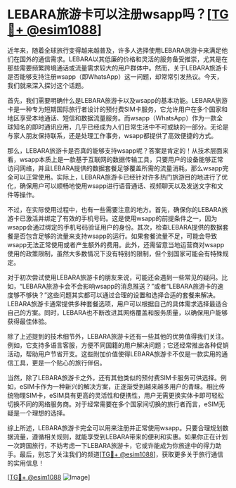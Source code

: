 # LEBARA旅游卡可以注册wsapp吗？[[TG💪+ @esim1088](https://t.me/s/esim1088)]

近年来，随着全球旅行变得越来越普及，许多人选择使用LEBARA旅游卡来满足他们在国外的通信需求。LEBARA以其低廉的价格和灵活的服务备受推崇，尤其是在那些需要频繁跨境通话或流量需求较大的用户群体中。然而，关于LEBARA旅游卡是否能够支持注册wsapp（即WhatsApp）这一问题，却常常引发热议。今天，我们就来深入探讨这个话题。

首先，我们需要明确什么是LEBARA旅游卡以及wsapp的基本功能。LEBARA旅游卡是一种专为短期国际旅行者设计的预付费SIM卡服务，它允许用户在多个国家和地区享受本地通话、短信和数据流量服务。而wsapp（WhatsApp）作为一款全球知名的即时通讯应用，几乎已经成为人们日常生活中不可或缺的一部分。无论是与家人朋友保持联系，还是处理工作事务，wsapp都提供了高效便捷的方式。

那么，LEBARA旅游卡是否真的能够支持wsapp呢？答案是肯定的！从技术层面来看，wsapp本质上是一款基于互联网的数据传输工具，只要用户的设备能够正常访问网络，并且LEBARA提供的数据套餐足够覆盖所需的流量消耗，那么wsapp完全可以正常使用。实际上，LEBARA旅游卡已经针对许多热门旅游目的地进行了优化，确保用户可以顺畅地使用wsapp进行语音通话、视频聊天以及发送文字和文件等操作。

不过，在实际使用过程中，也有一些需要注意的地方。首先，确保你的LEBARA旅游卡已激活并绑定了有效的手机号码。这是使用wsapp的前提条件之一，因为wsapp会通过绑定的手机号码验证用户的身份。其次，检查LEBARA提供的数据套餐是否包含足够的流量来支持wsapp的运行。如果套餐流量不足，可能会导致wsapp无法正常使用或者产生额外的费用。此外，还需留意当地运营商对wsapp使用的政策限制，虽然大多数情况下没有特别的限制，但个别国家可能会有特殊规定。

对于初次尝试使用LEBARA旅游卡的朋友来说，可能还会遇到一些常见的疑问。比如，“LEBARA旅游卡会不会影响wsapp的消息推送？”或者“LEBARA旅游卡的速度够不够快？”这些问题其实都可以通过合理的设置和选择合适的套餐来解决。LEBARA旅游卡通常提供多种套餐选项，用户可以根据自己的具体需求选择最适合自己的方案。同时，LEBARA也不断改进其网络覆盖和服务质量，以确保用户能够获得最佳体验。

除了上述提到的技术细节外，LEBARA旅游卡还有一些其他的优势值得我们关注。例如，它支持多语言客服，方便不同国籍的用户解决问题；它还经常推出各种促销活动，帮助用户节省开支。这些附加价值使得LEBARA旅游卡不仅是一款实用的通信工具，更是一个贴心的旅行伴侣。

当然，除了LEBARA旅游卡之外，还有其他类似的预付费SIM卡服务可供选择。例如，eSIM卡作为一种新兴的解决方案，正逐渐受到越来越多用户的青睐。相比传统物理SIM卡，eSIM具有更高的灵活性和便携性，用户无需更换实体卡即可轻松切换不同的网络服务商。对于经常需要在多个国家间切换的旅行者而言，eSIM无疑是一个理想的选择。

综上所述，LEBARA旅游卡完全可以用来注册并正常使用wsapp。只要合理规划数据流量，遵循相关规则，就能享受到LEBARA带来的便利和实惠。如果你正在计划一次跨国旅行，不妨考虑一下LEBARA旅游卡，它或许能成为你旅途中的得力助手。最后，别忘了关注我们的频道[[TG💪+ @esim1088](https://t.me/s/esim1088)]，获取更多关于旅行通信的实用信息！

[[TG💪+ @esim1088](https://t.me/s/esim1088) ![Image](https://i.postimg.cc/4NQfJmqS/Snipaste-2025-05-13-00-14-12.png)]